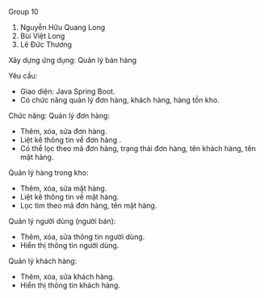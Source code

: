 Group 10
1. Nguyễn Hữu Quang Long
2. Bùi Việt Long
3. Lê Đức Thương

Xây dựng ứng dụng: Quản lý bán hàng

Yêu cầu: 
  + Giao diện: Java Spring Boot.
  + Có chức năng quản lý đơn hàng, khách hàng, hàng tồn kho.

Chức năng:
Quản lý đơn hàng:
  + Thêm, xóa, sửa đơn hàng.
  + Liệt kê thông tin về đơn hàng .
  + Có thể lọc theo mã đơn hàng, trạng thái đơn hàng, tên khách hàng, tên mặt hàng.

Quản lý hàng trong kho:
  + Thêm, xóa, sửa mặt hàng.
  + Liệt kê thông tin về mặt hàng.
  + Lọc tìm theo mã đơn hàng, tên mặt hàng.

Quản lý người dùng (người bán):
  + Thêm, xóa, sửa thông tin người dùng.
  + Hiển thị thông tin người dùng.

Quản lý khách hàng:
  + Thêm, xóa, sửa khách hàng.
  + Hiển thị thông tin khách hàng.




